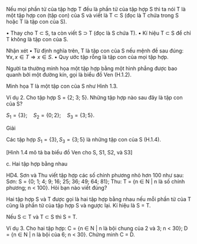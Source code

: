 Nếu mọi phần tử của tập hợp T đều là phần tử của tập hợp S thì ta nói T là một tập hợp con (tập con) của S và viết là T ⊂ S (đọc là T chứa trong S hoặc T là tập con của S).

• Thay cho T ⊂ S, ta còn viết S ⊃ T (đọc là S chứa T).
• Kí hiệu T ⊂ S để chỉ T không là tập con của S.

Nhận xét
• Từ định nghĩa trên, T là tập con của S nếu mệnh đề sau đúng:
$\forall x, x \in T \Rightarrow x \in S.$
• Quy ước tập rỗng là tập con của mọi tập hợp.

Người ta thường minh họa một tập hợp bằng một hình phẳng được bao quanh bởi một đường kín, gọi là biểu đồ Ven (H.1.2).

Minh họa T là một tập con của S như Hình 1.3.

Ví dụ 2. Cho tập hợp S = {2; 3; 5}. Những tập hợp nào sau đây là tập con của S?

$S_1 = \{3\}; \quad S_2 = \{0; 2\}; \quad S_3 = \{3; 5\}.$

Giải

Các tập hợp $S_1 = \{3\}, S_3 = \{3; 5\}$ là những tập con của S (H.1.4).

[Hình 1.4 mô tả ba biểu đồ Ven cho S, S1, S2, và S3]

c. Hai tập hợp bằng nhau

HD4. Sơn và Thu viết tập hợp các số chính phương nhỏ hơn 100 như sau:
Sơn: S = {0; 1; 4; 9; 16; 25; 36; 49; 64; 81};
Thu: T = {n ∈ N | n là số chính phương; n < 100}.
Hỏi bạn nào viết đúng?

Hai tập hợp S và T được gọi là hai tập hợp bằng nhau nếu mỗi phần tử của T cũng là phần tử của tập hợp S và ngược lại. Kí hiệu là S = T.

Nếu S ⊂ T và T ⊂ S thì S = T.

Ví dụ 3. Cho hai tập hợp:
C = {n ∈ N | n là bội chung của 2 và 3; n < 30};
D = {n ∈ N | n là bội của 6; n < 30}.
Chứng minh C = D.